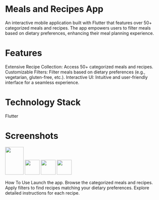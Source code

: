 # Meals and Recipes App
An interactive mobile application built with Flutter that features over 50+ categorized meals and recipes. The app empowers users to filter meals based on dietary preferences, enhancing their meal planning experience.

# Features
Extensive Recipe Collection: Access 50+ categorized meals and recipes. 
Customizable Filters: Filter meals based on dietary preferences (e.g., vegetarian, gluten-free, etc.). 
Interactive UI: Intuitive and user-friendly interface for a seamless experience.

# Technology Stack
Flutter

# Screenshots
<img src="https://github.com/user-attachments/assets/99b5f3e7-f08f-40c2-ab50-37c6b625588b" width="60" height="90">
<img src="https://github.com/user-attachments/assets/b88dff09-ae04-4a24-a999-995641ecb445" width="48">
<img src="https://github.com/user-attachments/assets/8edbab64-534a-4654-938b-4bb0e9a1f9e5" width="48">
<img src="https://github.com/user-attachments/assets/07177fb1-5d8e-4816-9dc5-79d8758a4b5b" width="48">

How To Use
Launch the app.
Browse the categorized meals and recipes.
Apply filters to find recipes matching your dietary preferences.
Explore detailed instructions for each recipe.
